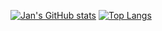 [![Jan's GitHub stats](https://github-readme-stats.vercel.app/api?username=JanTrummer&count_private=true&theme=dracula)](https://github.com/anuraghazra/github-readme-stats)
[![Top Langs](https://github-readme-stats.vercel.app/api/top-langs/?username=JanTrummer&layout=compact&count_private=true&theme=dracula)](https://github.com/anuraghazra/github-readme-stats)
